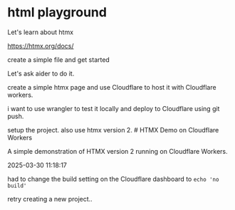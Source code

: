 # html playground

Let's learn about htmx

https://htmx.org/docs/

create a simple file and get started

Let's ask aider to do it.

create a simple htmx page and use Cloudflare to host it with Cloudflare workers.

i want to use wrangler to test it locally and deploy to Cloudflare using git push.

setup the project.  also use htmx version 2.  # HTMX Demo on Cloudflare Workers

A simple demonstration of HTMX version 2 running on Cloudflare Workers.

2025-03-30 11:18:17

had to change the build setting on the Cloudflare dashboard to ``echo 'no build'``

retry creating a new project..

